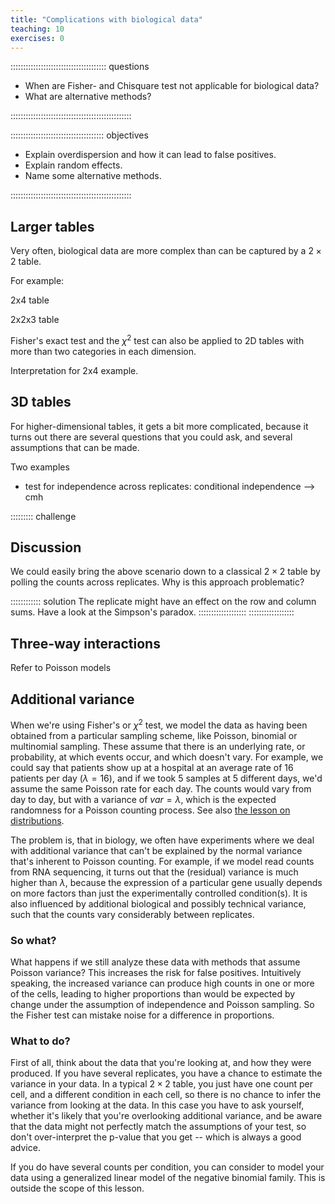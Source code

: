 ```yaml
---
title: "Complications with biological data"
teaching: 10
exercises: 0
---
```


:::::::::::::::::::::::::::::::::::::: questions 

- When are Fisher- and Chisquare test not applicable for biological data?
- What are alternative methods?

::::::::::::::::::::::::::::::::::::::::::::::::

::::::::::::::::::::::::::::::::::::: objectives

- Explain overdispersion and how it can lead to false positives.  
- Explain random effects.
- Name some alternative methods.

::::::::::::::::::::::::::::::::::::::::::::::::





## Larger tables

Very often, biological data are more complex than can be captured by a $2\times2$ table. 

For example:

2x4 table


2x2x3 table


Fisher's exact test and the $\chi^2$ test can also be applied to 2D tables with more than two categories in each dimension. 

Interpretation for 2x4 example.

## 3D tables

For higher-dimensional tables, it gets a bit more complicated, because it turns out there are several questions that you could ask, and several assumptions that can be made. 

Two examples
- test for independence across replicates: conditional independence --> cmh


::::::::: challenge
## Discussion
We could easily bring the above scenario down to a classical $2\times2$ table by polling the counts across replicates. 
Why is this approach problematic?

:::::::::::: solution
The replicate might have an effect on the row and column sums. Have a look at the Simpson's paradox.
:::::::::::::::::::
::::::::::::::::::

## Three-way interactions 

Refer to Poisson models


## Additional variance

When we're using Fisher's or $\chi^2$ test, we model the data as having been obtained from a particular sampling scheme, like Poisson, binomial or multinomial sampling. These assume that there is an underlying rate, or probability, at which events occur, and which doesn't vary.
For example, we could say that patients show up at a hospital at an average rate of 16 patients per day ($\lambda=16$), and if we took 5 samples at 5 different days, we'd assume the same Poisson rate for each day. The counts would vary from day to day, but with a variance of $var=\lambda$, which is the expected randomness for a Poisson counting process. See also [the lesson on distributions](https://sarahkaspar.github.io/biostatistics-course/05-Poisson.html).

The problem is, that in biology, we often have experiments where we deal with additional variance that can't be explained by the normal variance that's inherent to Poisson counting. 
For example, if we model read counts from RNA sequencing, it turns out that the (residual) variance is much higher than $\lambda$, because the expression of a particular gene usually depends on more factors than just the experimentally controlled condition(s). It is also influenced by additional biological and possibly technical variance, such that the counts vary considerably between replicates.  

### So what?

What happens if we still analyze these data with methods that assume Poisson variance?
This increases the risk for false positives. Intuitively speaking, the increased variance can produce high counts in one or more of the cells, leading to higher proportions than would be expected by change under the assumption of independence and Poisson sampling. So the Fisher test can mistake noise for a difference in proportions.

### What to do?

First of all, think about the data that you're looking at, and how they were produced. If you have several replicates, you have a chance to estimate the variance in your data. In a typical $2\times2$ table, you just have one count per cell, and a different condition in each cell, so there is no chance to infer the variance from looking at the data. In this case you have to ask yourself, whether it's likely that you're overlooking additional variance, and be aware that the data might not perfectly match the assumptions of your test, so don't over-interpret the p-value that you get -- which is always a good advice.

If you do have several counts per condition, you can consider to model your data using a generalized linear model of the negative binomial family. This is outside the scope of this lesson.












